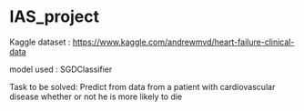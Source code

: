 # IAS_project

Kaggle dataset : https://www.kaggle.com/andrewmvd/heart-failure-clinical-data

model used : SGDClassifier

Task to be solved: Predict from data from a patient with cardiovascular disease whether or not he is more likely to die
